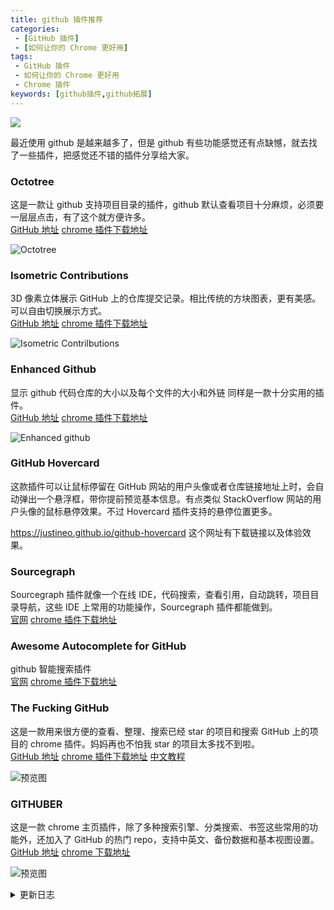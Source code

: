 ```yaml
---
title: github 插件推荐
categories: 
 - [GitHub 插件]
 - [如何让你的 Chrome 更好用]
tags: 
 - GitHub 插件
 - 如何让你的 Chrome 更好用
 - Chrome 插件
keywords: [github插件,github拓展]
---
```


![](https://blog-1253491707.piccd.myqcloud.com/imgs/20181029094632.png/none)

<!-- more -->

最近使用 github 是越来越多了，但是 github 有些功能感觉还有点缺憾，就去找了一些插件，把感觉还不错的插件分享给大家。

### Octotree

这是一款让 github 支持项目目录的插件，github 默认查看项目十分麻烦，必须要一层层点击，有了这个就方便许多。  
[GitHub 地址](https://github.com/ovity/octotree)&nbsp;[chrome 插件下载地址](https://chrome.google.com/webstore/detail/octotree/bkhaagjahfmjljalopjnoealnfndnagc)

![Octotree](https://blog-1253491707.piccd.myqcloud.com/imgs/20181029100705.png/style)

### Isometric Contributions

3D 像素立体展示 GitHub 上的仓库提交记录。相比传统的方块图表，更有美感。可以自由切换展示方式。  
[GitHub 地址](https://github.com/jasonlong/isometric-contributions)&nbsp;[chrome 插件下载地址](https://chrome.google.com/webstore/detail/isometric-contributions/mjoedlfflcchnleknnceiplgaeoegien?hl=zh-CN)

![Isometric Contrilbutions](https://blog-1253491707.piccd.myqcloud.com/imgs/20181029101902.png/style)

### Enhanced Github

显示 github 代码仓库的大小以及每个文件的大小和外链 同样是一款十分实用的插件。  
[GitHub 地址](https://github.com/softvar/enhanced-github)&nbsp;[chrome 插件下载地址](https://chrome.google.com/webstore/detail/enhanced-github/anlikcnbgdeidpacdbdljnabclhahhmd/related)

![Enhanced github](https://blog-1253491707.piccd.myqcloud.com/imgs/20181029104909.png/style)

### GitHub Hovercard

这款插件可以让鼠标停留在 GitHub 网站的用户头像或者仓库链接地址上时，会自动弹出一个悬浮框，带你提前预览基本信息。有点类似 StackOverflow 网站的用户头像的鼠标悬停效果。不过 Hovercard 插件支持的悬停位置更多。  

<https://justineo.github.io/github-hovercard>  这个网址有下载链接以及体验效果。

### Sourcegraph

Sourcegraph 插件就像一个在线 IDE，代码搜索，查看引用，自动跳转，项目目录导航，这些 IDE 上常用的功能操作，Sourcegraph 插件都能做到。  
[官网](https://sourcegraph.com)&nbsp;[chrome 插件下载地址](https://chrome.google.com/webstore/detail/sourcegraph/dgjhfomjieaadpoljlnidmbgkdffpack)

### Awesome Autocomplete for GitHub

github 智能搜索插件  
[官网](https://github.algolia.com/)&nbsp;[chrome 插件下载地址](https://chrome.google.com/webstore/detail/awesome-autocomplete-for/djkfdjpoelphhdclfjhnffmnlnoknfnd/related?hl=zh-CN)

### The Fucking GitHub

这是一款用来很方便的查看、整理、搜索已经 star 的项目和搜索 GitHub 上的项目的 chrome 插件。妈妈再也不怕我 star 的项目太多找不到啦。  
[GitHub 地址](https://github.com/lvxianchao/the-fucking-github)&nbsp;[chrome 插件下载地址](https://chrome.google.com/webstore/detail/the-fucking-github/agajobpbaphiohkbkjigcalebbfmofdo)&nbsp;[中文教程](https://coderlxc.com/2019/04/14/The-Fucking-Github/)

![预览图](https://blog-1253491707.piccd.myqcloud.com/imgs/20190501224403.png/style)

### GITHUBER

这是一款 chrome 主页插件，除了多种搜索引擎、分类搜索、书签这些常用的功能外，还加入了 GitHub 的热门 repo，支持中英文、备份数据和基本视图设置。  
[GitHub 地址](https://github.com/zhuowenli/githuber)&nbsp;[chrome 下载地址](https://chrome.google.com/webstore/detail/githuber-%E5%BC%80%E5%8F%91%E8%80%85%E7%9A%84%E6%96%B0%E6%A0%87%E7%AD%BE%E9%A1%B5/janmcneaglgklfljjcpihkkomeghljnf)

![预览图](https://blog-1253491707.piccd.myqcloud.com/imgs/20190501231234.png/style)

<details><summary>更新日志</summary>
2019-05-01：添加 the fucking GitHub 和 GITHUBER 插件
</details>